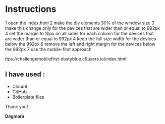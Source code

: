 #  Instructions

1 open the index.html
2 make the div elements 30% of the window size
3 make this change only for the devices that are wider than or equal to 992px
4 set the margin to 10px on all sides for each column for the devices that are wider than or equal to 992px
4 keep the full size width for the devices below the 992px
6 remove the left and right margin for the devices below the 992px
7 use the mobile-first approach

ttps://challengemobilefirst-dustyblue.c9users.io/index.html

## I have used :

 * Cloud9 
 * GitHub
 * Boilerplate files
 

Thank you!

**Dagmara**

